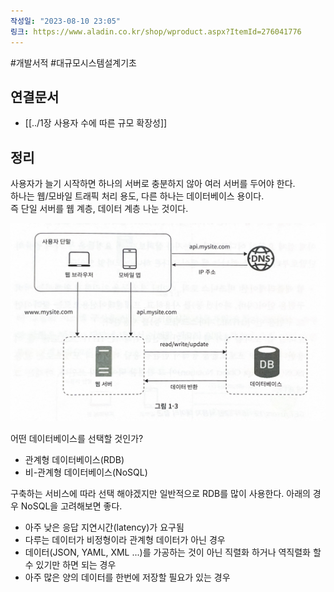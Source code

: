 ```yaml
---
작성일: "2023-08-10 23:05"
링크: https://www.aladin.co.kr/shop/wproduct.aspx?ItemId=276041776
---
```

#개발서적 #대규모시스템설계기초
## 연결문서
- [[../1장 사용자 수에 따른 규모 확장성]]

## 정리
사용자가 늘기 시작하면 하나의 서버로 충분하지 않아 여러 서버를 두어야 한다.  
하나는 웹/모바일 트래픽 처리 용도, 다른 하나는 데이터베이스 용이다.  
즉 단일 서버를 웹 계층, 데이터 계층 나눈 것이다.

![2020230814153440.png|500](images/Pasted%20image%2020230814153440.png)

어떤 데이터베이스를 선택할 것인가?
- 관계형 데이터베이스(RDB)
- 비-관계형 데이터베이스(NoSQL)

구축하는 서비스에 따라 선택 해야겠지만 일반적으로 RDB를 많이 사용한다. 아래의 경우 NoSQL을 고려해보면 좋다.
- 아주 낮은 응답 지연시간(latency)가 요구됨
- 다루는 데이터가 비정형이라 관계형 데이터가 아닌 경우
- 데이터(JSON, YAML, XML ...)를 가공하는 것이 아닌 직렬화 하거나 역직렬화 할 수 있기만 하면 되는 경우
- 아주 많은 양의 데이터를 한번에 저장할 필요가 있는 경우